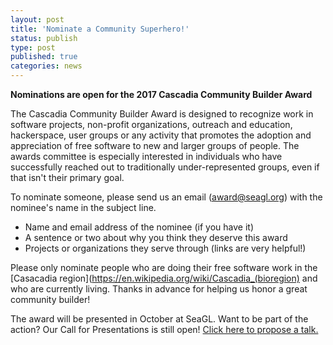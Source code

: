 ```yaml
---
layout: post
title: 'Nominate a Community Superhero!'
status: publish
type: post
published: true
categories: news
---
```


**Nominations are open for the 2017 Cascadia Community Builder Award**

The Cascadia Community Builder Award is designed to recognize work in software projects, non-profit organizations, outreach and education, hackerspace, user groups or any activity that promotes the adoption and appreciation of free software to new and larger groups of people. The awards committee is especially interested in individuals who have successfully reached out to traditionally under-represented groups, even if that isn't their primary goal. 

To nominate someone, please send us an email (award@seagl.org) with the nominee's name in the subject line. 

* Name and email address of the nominee (if you have it)
* A sentence or two about why you think they deserve this award
* Projects or organizations they serve through (links are very helpful!)

Please only nominate people who are doing their free software work in the [Casacadia region](https://en.wikipedia.org/wiki/Cascadia_(bioregion) and who are currently living. Thanks in advance for helping us honor a great community builder! 

The award will be presented in October at SeaGL. Want to be part of the action? Our Call for Presentations is still open! [Click here to propose a talk.](https://osem.seagl.org/conferences/seagl2017/program/proposals)


